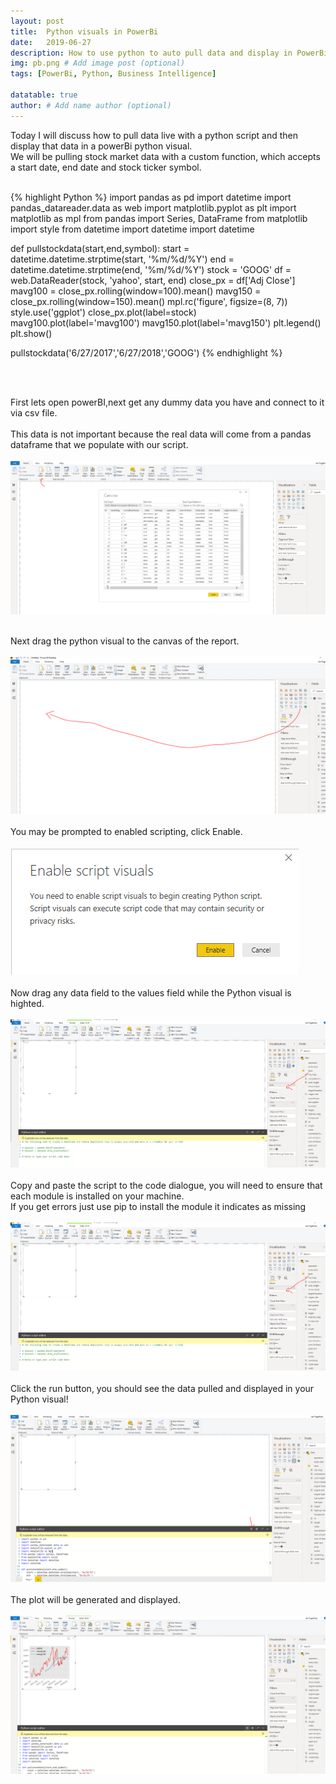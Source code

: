 ```yaml
---
layout: post
title:  Python visuals in PowerBi
date:   2019-06-27
description: How to use python to auto pull data and display in PowerBi # Add post description (optional)
img: pb.png # Add image post (optional)
tags: [PowerBi, Python, Business Intelligence]

datatable: true
author: # Add name author (optional)
---
```



Today I will discuss how to pull data live with a python script and then display that data in a powerBi python visual.
<br>
We will be pulling stock market data with a custom function, which accepts a start date, end date and stock ticker symbol.
<br>
<br>

{% highlight Python %}
import pandas as pd
import datetime
import pandas_datareader.data as web
import matplotlib.pyplot as plt
import matplotlib as mpl
from pandas import Series, DataFrame
from matplotlib import style
from datetime import datetime
import datetime

def pullstockdata(start,end,symbol):
    start = datetime.datetime.strptime(start, '%m/%d/%Y')
    end   = datetime.datetime.strptime(end, '%m/%d/%Y')
    stock = 'GOOG'
    df = web.DataReader(stock, 'yahoo', start, end)
    close_px = df['Adj Close']
    mavg100 = close_px.rolling(window=100).mean()
    mavg150 = close_px.rolling(window=150).mean()
    mpl.rc('figure', figsize=(8, 7))
    style.use('ggplot')
    close_px.plot(label=stock)
    mavg100.plot(label='mavg100')
    mavg150.plot(label='mavg150')
    plt.legend()
    plt.show()
    
pullstockdata('6/27/2017','6/27/2018','GOOG')
{% endhighlight %}   

<br>
<br>

First lets open powerBI,next get any dummy data you have and connect to it via csv file.
<br>
<br>
This data is not important because the real data will come from a pandas dataframe that we populate with our script.
<br>
<br>
![](/assets/images/Pb1.PNG)
<br>
<br>

Next drag the python visual to the canvas of the report.
<br>
<br>
![](/assets/images/Pb2.PNG)
<br>
<br>
You may be prompted to enabled scripting, click Enable.
<br>
<br>
![](/assets/images/Pb3.PNG)
<br>
<br>
Now drag any data field to the values field while the Python visual is highted.
<br>
<br>
![](/assets/images/Pb4.PNG)
<br>
<br>
Copy and paste the script to the code dialogue, you will need to ensure that each module is installed on your machine.
<br>
If you get errors just use pip to install the module it indicates as missing
<br>
<br>
![](/assets/images/Pb4.PNG)
<br>
<br>
Click the run button, you should see the data pulled and displayed in your Python visual!
<br>
<br>
![](/assets/images/Pb5.PNG)
<br>
<br>
The plot will be generated and displayed.
<br>
<br>
![](/assets/images/Pb6.PNG)






